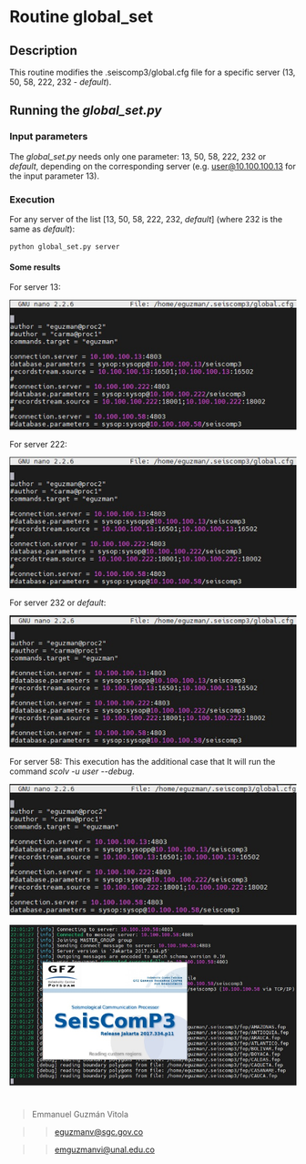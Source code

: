 # Routine global_set

## Description
This routine modifies the .seiscomp3/global.cfg file for a specific server (13, 50, 58, 222, 232  - *default*).

## Running the *global_set.py*

### Input parameters

The *global_set.py* needs only one parameter: 13, 50, 58, 222, 232 or *default*, depending on the corresponding server (e.g. user@10.100.100.13 for the input parameter 13).

### Execution

For any server of the list [13, 50, 58, 222, 232, *default*] (where 232 is the same as *default*):

```
python global_set.py server
```

#### Some results
For server 13:

![title](images/13.jpeg)

For server 222:

![title](images/222.jpeg)

For server 232 or *default*:

![title](images/232.jpeg)

For server 58: This execution has the additional case that It will run the command *scolv -u user --debug*.

![title](images/58_00.jpeg)

![title](images/58_01.jpeg)

#

>Emmanuel Guzmán Vitola

>>eguzmanv@sgc.gov.co

>>emguzmanvi@unal.edu.co
